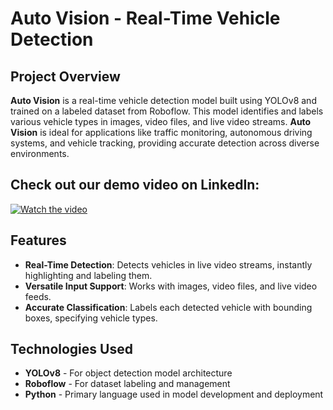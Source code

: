 # Auto Vision - Real-Time Vehicle Detection

## Project Overview
**Auto Vision** is a real-time vehicle detection model built using YOLOv8 and trained on a labeled dataset from Roboflow. This model identifies and labels various vehicle types in images, video files, and live video streams. **Auto Vision** is ideal for applications like traffic monitoring, autonomous driving systems, and vehicle tracking, providing accurate detection across diverse environments.

##  Check out our demo video on LinkedIn:

[![Watch the video](https://blog.roboflow.com/content/images/size/w1200/format/webp/2024/04/image-1056.webp)](https://www.linkedin.com/posts/vasapurnapraneeth_aimers-aimersociety-machinelearning-activity-7205483005899939840-7XZv?utm_source=share&utm_medium=member_desktop)


## Features
- **Real-Time Detection**: Detects vehicles in live video streams, instantly highlighting and labeling them.
- **Versatile Input Support**: Works with images, video files, and live video feeds.
- **Accurate Classification**: Labels each detected vehicle with bounding boxes, specifying vehicle types.

## Technologies Used
- **YOLOv8** - For object detection model architecture
- **Roboflow** - For dataset labeling and management
- **Python** - Primary language used in model development and deployment
 
